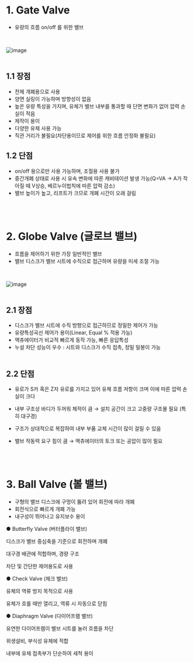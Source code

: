 # 1. Gate Valve
- 유량의 흐름 on/off 를 위한 밸브
</br>
  
![image](https://github.com/user-attachments/assets/6c6307d6-ff8d-4661-9a7d-0bbb850a8d03)
</br></br>

## 1.1 장점
- 전체 개폐용으로 사용
- 양면 실링이 가능하며 방향성이 없음
- 높은 유량 특성을 가지며, 유체가 밸브 내부를 통과할 때 단면 변화가 없어 압력 손실이 적음
- 제작이 용이
- 다양한 유체 사용 가능
- 직관 거리가 불필요(차단용이므로 제어를 위한 흐름 안정화 불필요)

## 1.2 단점
- on/off 용으로만 사용 가능하며, 조절용 사용 불가
- 중간개폐 상태로 사용 시 유속 변화에 따른 캐비테이션 발생 가능(Q=VA -> A가 작아질 때 V상승, 베르누이법칙에 따른 압력 감소)
- 밸브 높이가 높고, 리프트가 크므로 개폐 시간이 오래 걸림

</br></br>

# 2.  Globe Valve (글로브 밸브)
- 흐름을 제어하기 위한 가장 일반적인 밸브
- 밸브 디스크가 밸브 시트에 수직으로 접근하며 유량을 미세 조절 가능
</br>

![image](https://github.com/user-attachments/assets/d3355198-7987-4cb6-8805-97b674a5c101)
</br></br>

## 2.1 장점
- 디스크가 밸브 시트에 수직 방향으로 접근하므로 정밀한 제어가 가능
- 유량특성곡선 제어가 용이(Linear, Equal % 적용 가능)
- 액츄에이터가 비교적 빠르게 동작 가능, 빠른 응답특성
- 누설 차단 성능이 우수 : 시트와 디스크가 수직 접촉, 정밀 밀봉이 가능
  </BR></BR>
  
## 2.2 단점
- 유로가 S카 혹은 Z자 유로를 가지고 있어 유체 흐름 저항이 크며 이에 따른 압력 손실이 크다
- 내부 구조상 바디가 두꺼워 체적이 큼 → 설치 공간이 크고 고중량 구조물 필요 (특히 대구경)
- 구조가 상대적으로 복잡하여 내부 부품 교체 시간이 많이 걸릴 수 있음
- 밸브 작동력 요구 힘이 큼 → 액츄에이터의 토크 또는 공압이 많이 필요

  </br></br>

# 3. Ball Valve (볼 밸브)
- 구형의 밸브 디스크에 구멍이 뚫려 있어 회전에 따라 개폐
- 회전식으로 빠르게 개폐 가능
- 내구성이 뛰어나고 유지보수 용이

● Butterfly Valve (버터플라이 밸브)

디스크가 밸브 중심축을 기준으로 회전하며 개폐

대구경 배관에 적합하며, 경량 구조

차단 및 간단한 제어용도로 사용

● Check Valve (체크 밸브)

유체의 역류 방지 목적으로 사용

유체가 흐를 때만 열리고, 역류 시 자동으로 닫힘

● Diaphragm Valve (다이어프램 밸브)

유연한 다이어프램이 밸브 시트를 눌러 흐름을 차단

위생설비, 부식성 유체에 적합

내부에 유체 접촉부가 단순하여 세척 용이
